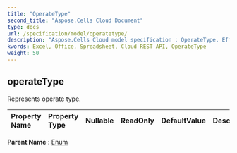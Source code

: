 ```yaml
---
title: "OperateType"
second_title: "Aspose.Cells Cloud Document"
type: docs
url: /specification/model/operatetype/
description: "Aspose.Cells Cloud model specification : OperateType. Effortlessly handle Excel and other spreadsheet documents with features like opening, generating, editing, splitting, merging, comparing, and converting."
kwords: Excel, Office, Spreadsheet, Cloud REST API, OperateType
weight: 50
---
```


## **operateType**

Represents operate type. 

| Property Name | Property Type | Nullable |  ReadOnly | DefaultValue | Description | 
| :- | :- | :- |:- |  :- | :- |

**Parent Name** : [Enum](/specification/model/enum)

